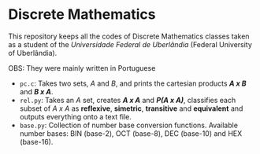 # Discrete Mathematics

This repository keeps all the codes of Discrete Mathematics classes taken as a student of the _Universidade Federal de Uberlândia_ (Federal University of Uberlândia).

OBS: They were mainly written in Portuguese

- `pc.c`: Takes two sets, _A_ and _B_, and prints the cartesian products **_A x B_** and **_B x A_**.
- `rel.py`: Takes an _A_ set, creates **_A x A_** and **_P(A x A)_**, classifies each subset of _A x A_ as **reflexive**, **simetric**, **transitive** and **equivalent** and outputs everything onto a text file.
- `base.py`: Collection of number base conversion functions. Available number bases: BIN (base-2), OCT (base-8), DEC (base-10) and HEX (base-16).
